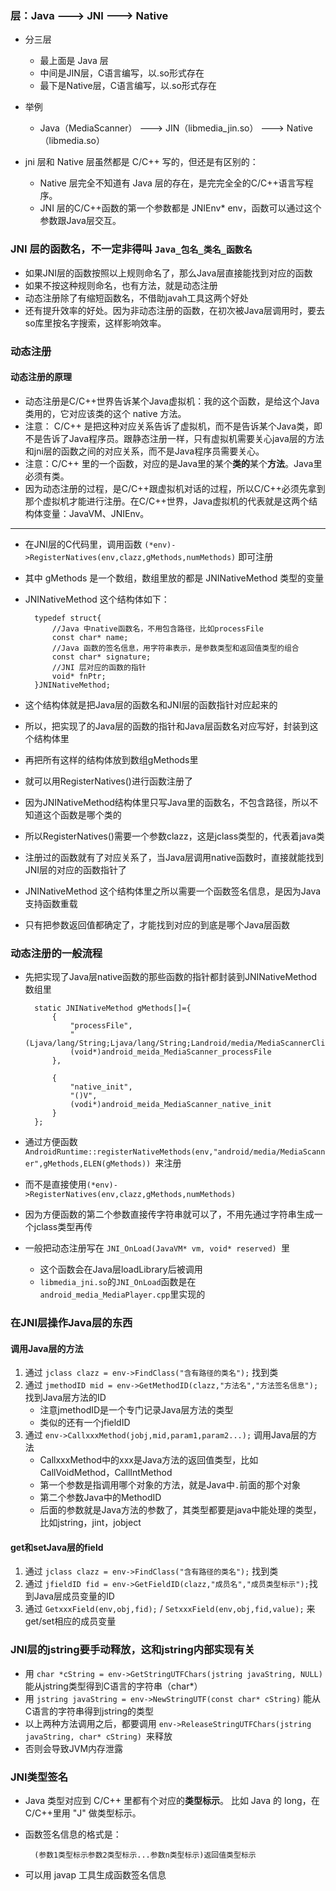 ### 层：Java ---> JNI ---> Native
* 分三层
	* 最上面是 Java 层
	* 中间是JIN层，C语言编写，以.so形式存在
	* 最下是Native层，C语言编写，以.so形式存在
* 举例
	* Java（MediaScanner） ---> JIN（libmedia_jin.so） ---> Native（libmedia.so） 

* jni 层和 Native 层虽然都是 C/C++ 写的，但还是有区别的：
	* Native 层完全不知道有 Java 层的存在，是完完全全的C/C++语言写程序。
	* JNI 层的C/C++函数的第一个参数都是 JNIEnv* env，函数可以通过这个参数跟Java层交互。

### JNI 层的函数名，不一定非得叫 `Java_包名_类名_函数名`	
* 如果JNI层的函数按照以上规则命名了，那么Java层直接能找到对应的函数
* 如果不按这种规则命名，也有方法，就是动态注册
* 动态注册除了有缩短函数名，不借助javah工具这两个好处
* 还有提升效率的好处。因为非动态注册的函数，在初次被Java层调用时，要去so库里按名字搜索，这样影响效率。

### 动态注册

#### 动态注册的原理
* 动态注册是C/C++世界告诉某个Java虚拟机：我的这个函数，是给这个Java类用的，它对应该类的这个 native 方法。
* 注意： C/C++ 是把这种对应关系告诉了虚拟机，而不是告诉某个Java类，即不是告诉了Java程序员。跟静态注册一样，只有虚拟机需要关心java层的方法和jni层的函数之间的对应关系，而不是Java程序员需要关心。
* 注意：C/C++ 里的一个函数，对应的是Java里的某个**类的**某个**方法**。Java里必须有类。
* 因为动态注册的过程，是C/C++跟虚拟机对话的过程，所以C/C++必须先拿到那个虚拟机才能进行注册。在C/C++世界，Java虚拟机的代表就是这两个结构体变量：JavaVM、JNIEnv。

--- 

* 在JNI层的C代码里，调用函数 `(*env)->RegisterNatives(env,clazz,gMethods,numMethods)` 即可注册
* 其中 gMethods 是一个数组，数组里放的都是 JNINativeMethod 类型的变量
* JNINativeMethod 这个结构体如下：
 
		typedef struct{
			//Java 中native函数名，不用包含路径，比如processFile
			const char* name;
			//Java 函数的签名信息，用字符串表示，是参数类型和返回值类型的组合
			const char* signature;
			//JNI 层对应的函数的指针
			void* fnPtr;
		}JNINativeMethod;
* 这个结构体就是把Java层的函数名和JNI层的函数指针对应起来的
* 所以，把实现了的Java层的函数的指针和Java层函数名对应写好，封装到这个结构体里
* 再把所有这样的结构体放到数组gMethods里
* 就可以用RegisterNatives()进行函数注册了
* 因为JNINativeMethod结构体里只写Java里的函数名，不包含路径，所以不知道这个函数是哪个类的
* 所以RegisterNatives()需要一个参数clazz，这是jclass类型的，代表着java类
* 注册过的函数就有了对应关系了，当Java层调用native函数时，直接就能找到JNI层的对应的函数指针了
* JNINativeMethod 这个结构体里之所以需要一个函数签名信息，是因为Java支持函数重载
* 只有把参数返回值都确定了，才能找到对应的到底是哪个Java层函数

### 动态注册的一般流程
* 先把实现了Java层native函数的那些函数的指针都封装到JNINativeMethod数组里
 
		static JNINativeMethod gMethods[]={
			{
				"processFile",
				"(Ljava/lang/String;Ljava/lang/String;Landroid/media/MediaScannerClient;)V",
				(void*)android_meida_MediaScanner_processFile
			},
		
			{
				"native_init",
				"()V",
				(vodi*)android_meida_MediaScanner_native_init
			}
		};
* 通过方便函数`AndroidRuntime::registerNativeMethods(env,"android/media/MediaScanner",gMethods,ELEN(gMethods)) `来注册
* 而不是直接使用`(*env)->RegisterNatives(env,clazz,gMethods,numMethods)` 
* 因为方便函数的第二个参数直接传字符串就可以了，不用先通过字符串生成一个jclass类型再传
* 一般把动态注册写在 `JNI_OnLoad(JavaVM* vm, void* reserved) `里
	* 这个函数会在Java层loadLibrary后被调用
	* `libmedia_jni.so`的`JNI_OnLoad`函数是在`android_media_MediaPlayer.cpp`里实现的

### 在JNI层操作Java层的东西 

#### 调用Java层的方法
1. 通过 `jclass clazz = env->FindClass("含有路径的类名");` 找到类
2. 通过 `jmethodID mid = env->GetMethodID(clazz,"方法名","方法签名信息");`找到Java层方法的ID
	* 注意jmethodID是一个专门记录Java层方法的类型
	* 类似的还有一个jfieldID
3. 通过 `env->CallxxxMethod(jobj,mid,param1,param2...);` 调用Java层的方法
	* CallxxxMethod中的xxx是Java方法的返回值类型，比如CallVoidMethod，CallIntMethod
	* 第一个参数是指调用哪个对象的方法，就是Java中`.`前面的那个对象 
	* 第二个参数Java中的MethodID
	* 后面的参数就是Java方法的参数了，其类型都要是java中能处理的类型，比如jstring，jint，jobject

#### get和setJava层的field
1. 通过 `jclass clazz = env->FindClass("含有路径的类名");` 找到类
2. 通过 `jfieldID fid = env->GetFieldID(clazz,"成员名","成员类型标示");`找到Java层成员变量的ID
3. 通过 `GetxxxField(env,obj,fid);` / `SetxxxField(env,obj,fid,value);` 来get/set相应的成员变量

### JNI层的jstring要手动释放，这和jstring内部实现有关
* 用 `char *cString = env->GetStringUTFChars(jstring javaString, NULL)` 能从jstring类型得到C语言的字符串（char*）
* 用 `jstring javaString = env->NewStringUTF(const char* cString)` 能从C语言的字符串得到jstring的类型
* 以上两种方法调用之后，都要调用 `env->ReleaseStringUTFChars(jstring javaString, char* cString) `来释放
* 否则会导致JVM内存泄露

### JNI类型签名
* Java 类型对应到 C/C++ 里都有个对应的**类型标示**。 比如 Java 的 long，在C/C++里用 "J" 做类型标示。
* 函数签名信息的格式是：

		(参数1类型标示参数2类型标示...参数n类型标示)返回值类型标示

* 可以用 javap 工具生成函数签名信息
